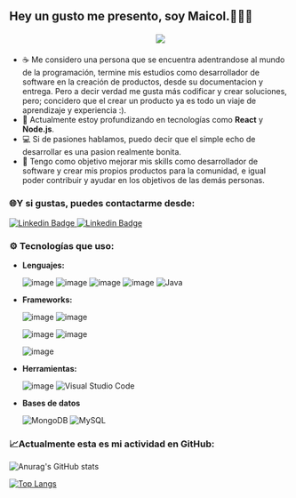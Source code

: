 ## Hey un gusto me presento, soy Maicol.👋🐱‍🚀

<div style="width:100%; display:flex;justify-content:center;margin:20px"><img src="https://25.media.tumblr.com/tumblr_m19ay5UfaL1qzl9pho1_400.gif"/></div>

- ☕ Me considero una persona que se encuentra adentrandose al mundo de la programación, termine mis estudios como desarrollador de software en la creación de productos, desde su documentacion y entrega. Pero a decir verdad me gusta más codificar y crear soluciones, pero; concidero que el crear un producto ya es todo un viaje de aprendizaje y experiencia :).
- 🌱 Actualmente estoy profundizando en tecnologías como **React** y **Node.js**.
- 💻 Si de pasiones hablamos, puedo decir que el simple echo de desarrollar es una pasion realmente bonita.
- 🎯 Tengo como objetivo mejorar mis skills como desarrollador de software y crear mis propios productos para la comunidad, e igual poder contribuir y ayudar en los objetivos de las demás personas.

### 🌐Y si gustas, puedes contactarme desde:

<a href="https://www.linkedin.com/in/maicolcodea">
<img src="https://img.shields.io/badge/LinkedIn-Maicol_Codea-0077B1?style=for-the-badge&logo=linkedin&logoColor=white&labelColor=101010" alt="Linkedin Badge"/>

</a>
<a href="https://discord.com/channels/@me">
<img src="https://img.shields.io/badge/Discord-Maicol_Code-5865F2?style=for-the-badge&logo=discord&logoColor=white&labelColor=101010" alt="Linkedin Badge"/>

</a>

### ⚙ Tecnologías que uso:

- **Lenguajes:**

  ![image](https://img.shields.io/badge/JavaScript-000?style=for-the-badge&logo=javascript&logoColor=F7DF1E)
  ![image](https://img.shields.io/badge/TypeScript-007ACC?style=for-the-badge&logo=typescript&logoColor=white)
  ![image](https://img.shields.io/badge/Node%20js-339933?style=for-the-badge&logo=nodedotjs&logoColor=white)
  ![image](https://img.shields.io/badge/PHP-777BB4?style=for-the-badge&logo=php&logoColor=white)
  ![Java](https://img.shields.io/badge/java-%23ED8B00.svg?style=for-the-badge&logo=openjdk&logoColor=white)

- **Frameworks:**

  ![image](https://img.shields.io/badge/React-20232A?style=for-the-badge&logo=react&logoColor=61DAFB)
  ![image](https://img.shields.io/badge/Laravel-FF2D20?style=for-the-badge&logo=laravel&logoColor=white)

  ![image](https://img.shields.io/badge/Tailwind_CSS-38B2AC?style=for-the-badge&logo=tailwind-css&logoColor=white)
  ![image](https://img.shields.io/badge/shadcn%2Fui-000000?style=for-the-badge&logo=shadcnui&logoColor=white)

  ![image](https://img.shields.io/badge/Express%20js-000000?style=for-the-badge&logo=express&logoColor=white)

- **Herramientas:**

  ![image](https://img.shields.io/badge/GitHub-100000?style=for-the-badge&logo=github&logoColor=white)
  ![Visual Studio Code](https://img.shields.io/badge/Visual%20Studio%20Code-0078d7.svg?style=for-the-badge&logo=visual-studio-code&logoColor=white)

- **Bases de datos**

  ![MongoDB](https://img.shields.io/badge/MongoDB-%234ea94b.svg?style=for-the-badge&logo=mongodb&logoColor=white)
  ![MySQL](https://img.shields.io/badge/mysql-4479A1.svg?style=for-the-badge&logo=mysql&logoColor=white)

### 📈Actualmente esta es mi actividad en GitHub:

![Anurag's GitHub stats](https://github-readme-stats.vercel.app/api?username=maicolcode&show_icons=true&theme=dark)

[![Top Langs](https://github-readme-stats.vercel.app/api/top-langs/?username=maicolcode&layout=compact&theme=dark)](https://github.com/maicolcode/github-readme-stats)
